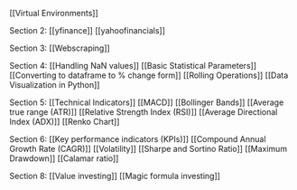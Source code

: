 [[Virtual Environments]]

Section 2:
[[yfinance]]
[[yahoofinancials]]

Section 3:
[[Webscraping]]

Section 4:
[[Handling NaN values]]
[[Basic Statistical Parameters]]
[[Converting to dataframe to % change form]]
[[Rolling Operations]]
[[Data Visualization in Python]]

Section 5:
[[Technical Indicators]]
[[MACD]]
[[Bollinger Bands]]
[[Average true range (ATR)]]
[[Relative Strength Index (RSI)]]
[[Average Directional Index (ADX)]]
[[Renko Chart]]

Section  6:
[[Key performance indicators (KPIs)]]
[[Compound Annual Growth Rate (CAGR)]]
[[Volatility]]
[[Sharpe and Sortino Ratio]]
[[Maximum Drawdown]]
[[Calamar ratio]]

Section 8:
[[Value investing]]
[[Magic formula investing]]
